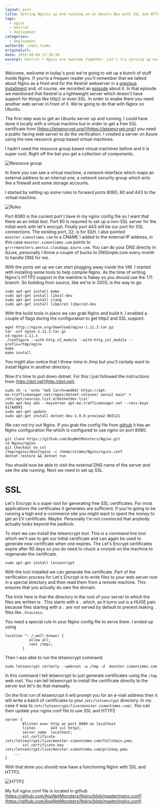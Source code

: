 ```yaml
---
layout: post
title: Getting Nginix up and running on an Ubuntu Box with SSL and HTTP2
tags:
  - nginx
  - kestrel
  - deployment
categories:
  - Deployment   
authorId: simon_timms
originalurl: 
date: 2016-08-09 17:36:36
excerpt: Kestrel + Nginx are awesome together. Let's try serving up our Kestrel site over SSL with HTTP2
---
```


Welcome, welcome in today's post we're going to set up a bunch of stuff inside Nginx. If you're a frequen reader you'll remember that we talked about Nginx as a front end for the Kestrel webserver in a [previous installment](http://aspnetmonsters.com/2016/07/2016-07-17-nginx/) and, of course, we recorded an [episode](https://channel9.msdn.com/Series/aspnetmonsters/ASPNET-Monsters-Episode-51-An-Intro-to-Nginx-for-Kestrel) about it. In that episode we mentioned that Kestrel is a lightweight server which doesn't have support for things like http2 or even SSL. In order to enabe them you need another web server in front of it. We're going to do that with Nginx on Ubuntu. 

The first step was to get an Ubuntu server up and running. I could have done it locally with a virtual machine but in order to get a free SSL certificate from [https://letsencrypt.org/](https://letsencrypt.org/) you need a public facing web server to do the verification. I created a server on Azure using the new resource group based virtual machines.

I hadn't used the resource group based virtual machines before and it is super cool. Right off the bat you get a collection of components. 

![Resource group](http://i.imgur.com/jU4n6mF.jpg) 

In there you can see a virtual machine, a network interface which maps an external address to an internal one, a network security group which acts like a firewall and some storage accounts. 

I started by setting up some rules to forward ports 8080, 80 and 443 to the virtual machine. 

![Rules](http://i.imgur.com/zJx6TV9.jpg)

Port 8080 is the current port I have in my nginx config file so I want that there as an initial test. Port 80 is required to set up a non-SSL server for the initial work with let's encrypt. Finally port 443 will be our port for SSL connections. The existing port, 22, is for SSH. I also pointed `monster.simontimms.com` to a CNAME I added to the external IP address, in this case `monster.simontimms.com` points to `grrrrmonsters.westus.cloudapp.azure.com`. You can do your DNS directly in Azure, personally I throw a couple of bucks to DNSimple.com every month to handle DNS for me. 

With the ports set up we can start plugging away inside the VM. I started with installing some tools to help compile Nginx. As the time of writing Nginx's HTTP2 support in the mainline is flakey so you should use the 1.11 branch. So building from source, like we're in 2003, is the way to go. 

```
sudo apt-get install make
sudo apt-get install libssl-dev
sudo apt-get install clang
sudo apt-get install libpcre3 libpcre3-dev
```

With the build tools in place we can grab Nginx and build it. I enabled a couple of flags during the configuration to get http2 and SSL support.

```
wget http://nginx.org/download/nginx-1.11.3.tar.gz
tar -xvf nginx-1.11.3.tar.gz
cd nginx-1.11.3
./configure --with-http_v2_module --with-http_ssl_module --prefix=/tmp/nginx
make
make install
```
You might also notice that I threw mine in /tmp but you'll certaily want to install Nginx in another directory. 

Now it's time to pull down dotnet. For this I just followed the instructions from [http://dot.net](http://dot.net).

```
sudo sh -c 'echo "deb [arch=amd64] https://apt-mo.trafficmanager.net/repos/dotnet-release/ xenial main" > /etc/apt/sources.list.d/dotnetdev.list'
sudo apt-key adv --keyserver apt-mo.trafficmanager.net --recv-keys 417A0893
sudo apt-get update
sudo apt-get install dotnet-dev-1.0.0-preview2-003121
```

We can not try out Nginx. If you grab the config file from [github](https://github.com/AspNetMonsters/Nginx/blob/4055dc3257f54c063898c7204eb5051f15c84a55/nginx.conf) it has an Nginx configuration file which is configured to use nginx on port 8080.

```
git clone https://github.com/AspNetMonsters/Nginx.git
cd Nginx/nginx
git checkout no_ssl
/tmp/nginx/sbin/nginx -c /home/stimms/Nginx/nginx.conf
dotnet restore && dotnet run 
```

You should now be able to visit the external DNS name of the server and see the site running. Next we need to set up SSL.

# SSL

Let's Encrypt is a super tool for generating free SSL certificates. For most applications the certificates it generates are sufficient. If you're going to be running a high end e-commerce site you might want to spent the money to get an EV certificate. Maybe. Personally I'm not convinced that anybody actually looks beyond the padlock. 

To start we can install the letsencrypt tool. This is a command line tool which we'll use to get our initial certificate and can again be used to generate new certificate when one expires. The Let's Encrypt certificates expire after 90 days so you do need to chuck a cronjob on the machine to regenerate the certificate.

```
sudo apt-get install letsencrypt 
```

With the tool installed we can generate the certificate. Part of the verification process for Let's Encrypt is to write files to your web server root in a special directory and then read them from a remote machine. This ensures that you actually do own the domain.

The trick here is that the directory in the root of your server to which the files are written is . This starts with a `.` which, as it turns out is a HUGE pain because files starting with a `.` are not served by default to prevent leaking `.` files like `.htaccess`.

You need a special rule in your Nginx config file to serve them. I ended up using 

```
location ^~ /.well-known/ {
           allow all;
           root /tmp/;
        }
```

Then I was able to run the letsencrypt command:

```
sudo letsencrypt certonly --webroot -w /tmp -d  monster.simontimms.com
```
In this command I tell letsencrypt to just generate certificates using the `/tmp` web root. You can tell letsencrypt to install the certificate directly to the server but let's do that manually.

On the first run of letsencrypt it will prompt you for an e-mail address then it will write a batch of certificates to your `/etc/letsencrypt` directory. In my case it was to `/etc/letsencrypt/live/monster.simontimms.com/`. You can then update your nginx.conf file to use SSL and HTTP2 

```
server {
        #listen over http on port 8080 on localhost
        listen       443 ssl http2;
        server_name  localhost;
        ssl_certificate /etc/letsencrypt/live/monster.simontimms.com/fullchain.pem;
        ssl_certificate_key /etc/letsencrypt/live/monster.simontimms.com/privkey.pem;
    ...
}
```    

With that done you should now have a functioning Nginx with SSL and HTTP2. 

![HTTP2](http://i.imgur.com/qM5lAjs.jpg)

My full nginx.conf file is located in github [https://github.com/AspNetMonsters/Nginx/blob/master/nginx.conf](https://github.com/AspNetMonsters/Nginx/blob/master/nginx.conf)